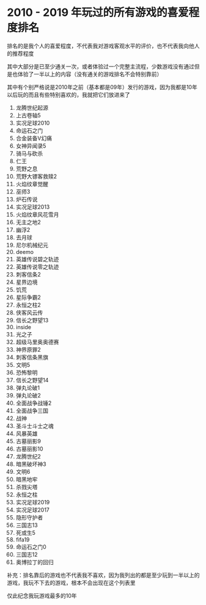 # 2010 - 2019 年玩过的所有游戏的喜爱程度排名
排名的是我个人的喜爱程度，不代表我对游戏客观水平的评价，也不代表我向他人的推荐程度

其中大部分是已至少通关一次，或者体验过一个完整主流程，少数游戏没有通过但是也体验了一半以上的内容（没有通关的游戏排名不会特别靠前）

其中有个别严格说是2010年之前（基本都是09年）发行的游戏，因为我都是10年以后玩的而且有些特别喜欢的，我就把它们放进来了


  1.    龙腾世纪起源   
  2.    上古卷轴5   
  3.    实况足球2010   
  4.    命运石之门   
  5.   合金装备V幻痛   
  6.    女神异闻录5   
  7.    骑马与砍杀   
  8.    仁王   
  9.    荒野之息   
10.    荒野大镖客救赎2   
11.    火焰纹章觉醒   
12.    巫师3   
13.    炉石传说   
14.    实况足球2013   
15.    火焰纹章风花雪月   
16.    无主之地2   
17.    幽浮2   
18.    去月球   
19.    尼尔机械纪元   
20.    deemo   
21.    英雄传说碧之轨迹   
22.    英雄传说零之轨迹   
23.    刺客信条2   
24.    星界边境   
25.    饥荒   
26.    星际争霸2   
27.    永恒之柱2   
28.    侠客风云传   
29.    信长之野望13   
30.    inside   
31.    光之子   
32.    超级马里奥奥德赛   
33.    神界原罪2   
34.    刺客信条黑旗   
35.    文明5   
36.    恐怖黎明   
37.    信长之野望14   
38.    弹丸论破1   
39.    弹丸论破2   
40.    全面战争战锤2   
41.    全面战争三国   
42.    战神   
43.    圣斗士斗士之魂   
44.    风暴英雄   
45.    古墓丽影9   
46.    古墓丽影10   
47.    龙腾世纪2   
48.    暗黑破坏神3   
49.    文明6   
50.    暗黑地牢   
51.    杀戮尖塔   
52.    永恒之柱   
53.    实况足球2019   
54.    实况足球2017   
55.    隐形守护者   
56.    三国志13   
57.    死或生5   
58.    fifa19   
59.    命运石之门0   
60.    三国志12   
61.    奥博拉丁的回归   


补充：排名靠后的游戏也不代表我不喜欢，因为我列出的都是至少玩到一半以上的游戏，我玩不下去的游戏，根本不会出现在这个列表里

仅此纪念我玩游戏最多的10年
